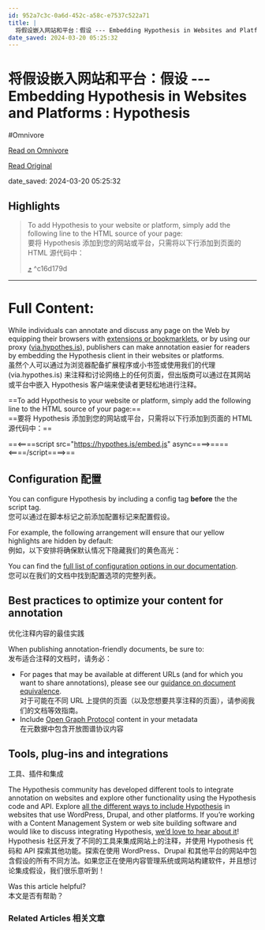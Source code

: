 ```yaml
---
id: 952a7c3c-0a6d-452c-a58c-e7537c522a71
title: |
  将假设嵌入网站和平台：假设 --- Embedding Hypothesis in Websites and Platforms : Hypothesis
date_saved: 2024-03-20 05:25:32
---
```


# 将假设嵌入网站和平台：假设 --- Embedding Hypothesis in Websites and Platforms : Hypothesis
#Omnivore

[Read on Omnivore](https://omnivore.app/me/embedding-hypothesis-in-websites-and-platforms-hypothesis-18e5b2e1d2e)

[Read Original](https://web.hypothes.is/help/embedding-hypothesis-in-websites-and-platforms/)

date_saved: 2024-03-20 05:25:32


## Highlights

> To add Hypothesis to your website or platform, simply add the following line to the HTML source of your page:  
> 要将 Hypothesis 添加到您的网站或平台，只需将以下行添加到页面的 HTML 源代码中：
> 
>  [⤴️](https://omnivore.app/me/embedding-hypothesis-in-websites-and-platforms-hypothesis-18e5b2e1d2e#c16d179d-a719-4f85-a24c-45905041353b)  ^c16d179d


--- 

# Full Content: 

While individuals can annotate and discuss any page on the Web by equipping their browsers with [extensions or bookmarklets](https://web.hypothes.is/start/), or by using our proxy ([via.hypothes.is](https://via.hypothes.is/)), publishers can make annotation easier for readers by embedding the Hypothesis client in their websites or platforms.  
虽然个人可以通过为浏览器配备扩展程序或小书签或使用我们的代理 (via.hypothes.is) 来注释和讨论网络上的任何页面，但出版商可以通过在其网站或平台中嵌入 Hypothesis 客户端来使读者更轻松地进行注释。

==To add Hypothesis to your website or platform, simply add the following line to the HTML source of your page:==  
==要将 Hypothesis 添加到您的网站或平台，只需将以下行添加到页面的 HTML 源代码中：==

==&lt;====script src="https://hypothes.is/embed.js" async====&gt;====&lt;====/script====&gt;==

## Configuration 配置

You can configure Hypothesis by including a config tag **before** the the script tag.  
您可以通过在脚本标记之前添加配置标记来配置假设。

For example, the following arrangement will ensure that our yellow highlights are hidden by default:  
例如，以下安排将确保默认情况下隐藏我们的黄色高光：

<script type="application/json" class="js-hypothesis-config">
{
"showHighlights": false
}
</script>
<script async src="https://hypothes.is/embed.js"></script>

You can find the [full list of configuration options in our documentation](https://h.readthedocs.io/projects/client/en/latest/publishers/config.html).  
您可以在我们的文档中找到配置选项的完整列表。

## Best practices to optimize your content for annotation  
优化注释内容的最佳实践

When publishing annotation-friendly documents, be sure to:  
发布适合注释的文档时，请务必：

* For pages that may be available at different URLs (and for which you want to share annotations), please see our [guidance on document equivalence](https://web.hypothes.is/help/how-to-establish-or-avoid-document-equivalence-in-the-hypothesis-system/).  
对于可能在不同 URL 上提供的页面（以及您想要共享注释的页面），请参阅我们的文档等效指南。
* Include [Open Graph Protocol](http://ogp.me/) content in your metadata  
在元数据中包含开放图谱协议内容

## Tools, plug-ins and integrations  
工具、插件和集成

The Hypothesis community has developed different tools to integrate annotation on websites and explore other functionality using the Hypothesis code and API. Explore [all the different ways to include Hypothesis](https://web.hypothes.is/tools-plug-ins-and-integrations/) in websites that use WordPress, Drupal, and other platforms. If you’re working with a Content Management System or web site building software and would like to discuss integrating Hypothesis, [we’d love to hear about it](https://web.hypothes.is/contact/)!  
Hypothesis 社区开发了不同的工具来集成网站上的注释，并使用 Hypothesis 代码和 API 探索其他功能。探索在使用 WordPress、Drupal 和其他平台的网站中包含假设的所有不同方法。如果您正在使用内容管理系统或网站构建软件，并且想讨论集成假设，我们很乐意听到！

Was this article helpful?  
本文是否有帮助？

### Related Articles 相关文章
